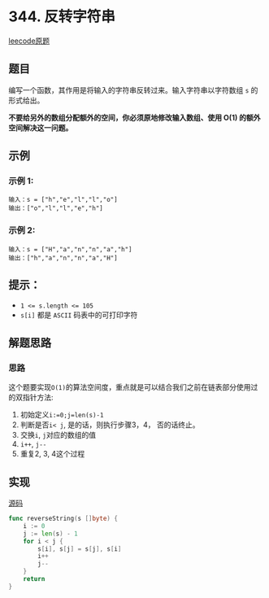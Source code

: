 # 344. 反转字符串

[leecode原题](https://leetcode.cn/problems/reverse-string/)

## 题目
编写一个函数，其作用是将输入的字符串反转过来。输入字符串以字符数组 `s` 的形式给出。

**不要给另外的数组分配额外的空间，你必须原地修改输入数组、使用 O(1) 的额外空间解决这一问题。**

## 示例

### 示例 1:

```text
输入：s = ["h","e","l","l","o"]
输出：["o","l","l","e","h"]
```

### 示例 2:

```text
输入：s = ["H","a","n","n","a","h"]
输出：["h","a","n","n","a","H"]
```

## 提示：
- `1 <= s.length <= 105`
- `s[i]` 都是 `ASCII` 码表中的可打印字符

## 解题思路

### 思路

这个题要实现`O(1)`的算法空间度，重点就是可以结合我们之前在链表部分使用过的双指针方法:      
1. 初始定义`i:=0;j=len(s)-1`
2. 判断是否`i< j`, 是的话，则执行步骤3，4， 否的话终止。
3. 交换`i`, `j`对应的数组的值
4. `i++`, `j--`
5. 重复2, 3, 4这个过程 

## 实现

[源码](./code/344-reverse-string/main.go)
```go
func reverseString(s []byte) {
	i := 0
	j := len(s) - 1
	for i < j {
		s[i], s[j] = s[j], s[i]
		i++
		j--
	}
	return
}
```
